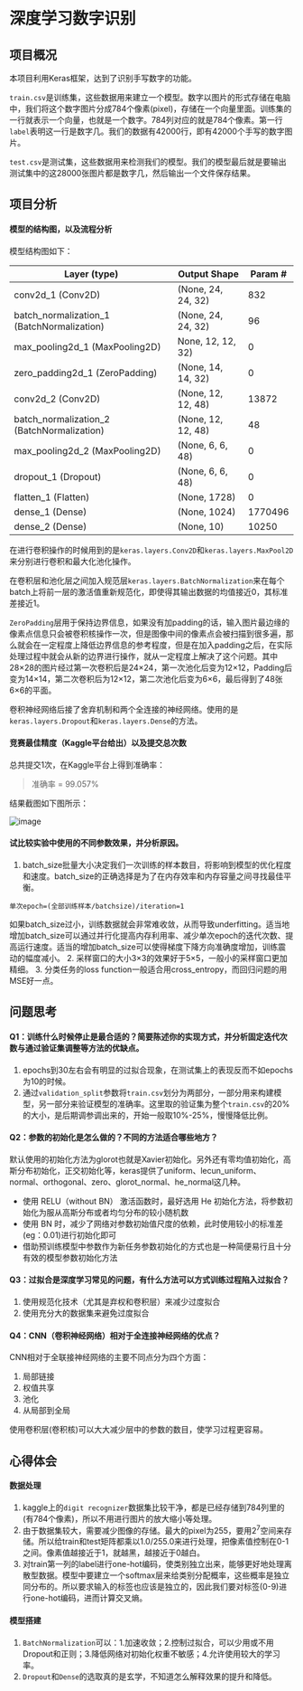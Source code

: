 # 深度学习数字识别

## 项目概况
本项目利用Keras框架，达到了识别手写数字的功能。

`train.csv`是训练集，这些数据用来建立一个模型。数字以图片的形式存储在电脑中，我们将这个数字图片分成784个像素(pixel)，存储在一个向量里面。训练集的一行就表示一个向量，也就是一个数字。784列对应的就是784个像素。第一行`label`表明这一行是数字几。我们的数据有42000行，即有42000个手写的数字图片。

`test.csv`是测试集，这些数据用来检测我们的模型。我们的模型最后就是要输出测试集中的这28000张图片都是数字几，然后输出一个文件保存结果。

## 项目分析
#### 模型的结构图，以及流程分析
模型结构图如下：

| Layer (type) | Output Shape | Param # |
| ------ | ------ | ------ |
| conv2d_1 (Conv2D) | (None, 24, 24, 32) | 832 |
| batch_normalization_1 (BatchNormalization) | (None, 24, 24, 32) | 96 |
| max_pooling2d_1 (MaxPooling2D) | None, 12, 12, 32) | 0 |
| zero_padding2d_1 (ZeroPadding) | (None, 14, 14, 32) | 0 |
| conv2d_2 (Conv2D)  | (None, 12, 12, 48) | 13872 |
| batch_normalization_2 (BatchNormalization) | (None, 12, 12, 48) | 48 |
| max_pooling2d_2 (MaxPooling2D) | (None, 6, 6, 48) | 0 |
| dropout_1 (Dropout)  | (None, 6, 6, 48) | 0 |
| flatten_1 (Flatten)  | (None, 1728) | 0 |
| dense_1 (Dense) | (None, 1024) | 1770496 |
| dense_2 (Dense) | (None, 10) | 10250 |

在进行卷积操作的时候用到的是`keras.layers.Conv2D`和`keras.layers.MaxPool2D`来分别进行卷积和最大化池化操作。

在卷积层和池化层之间加入规范层`keras.layers.BatchNormalization`来在每个batch上将前一层的激活值重新规范化，即使得其输出数据的均值接近0，其标准差接近1。

`ZeroPadding`层用于保持边界信息，如果没有加padding的话，输入图片最边缘的像素点信息只会被卷积核操作一次，但是图像中间的像素点会被扫描到很多遍，那么就会在一定程度上降低边界信息的参考程度，但是在加入padding之后，在实际处理过程中就会从新的边界进行操作，就从一定程度上解决了这个问题。其中28×28的图片经过第一次卷积后是24×24，第一次池化后变为12×12，Padding后变为14×14，第二次卷积后为12×12，第二次池化后变为6×6，最后得到了48张6×6的平面。

卷积神经网络后接了舍弃机制和两个全连接的神经网络。使用的是`keras.layers.Dropout`和`keras.layers.Dense`的方法。

#### 竞赛最佳精度（Kaggle平台给出）以及提交总次数
总共提交1次，在Kaggle平台上得到准确率：
>准确率 = 99.057%<br/>

结果截图如下图所示：

![image](https://github.com/ChaseXuan/digit-recognizer/blob/master/result/result.png)

#### 试比较实验中使用的不同参数效果，并分析原因。
1. batch_size批量大小决定我们一次训练的样本数目，将影响到模型的优化程度和速度。batch_size的正确选择是为了在内存效率和内存容量之间寻找最佳平衡。
```
单次epoch=(全部训练样本/batchsize)/iteration=1
```
如果batch_size过小，训练数据就会非常难收敛，从而导致underfitting。适当地增加batch_size可以通过并行化提高内存利用率、减少单次epoch的迭代次数、提高运行速度。适当的增加batch_size可以使得梯度下降方向准确度增加，训练震动的幅度减小。
2. 采样窗口的大小3×3的效果好于5×5，一般小的采样窗口更加精细。
3. 分类任务的loss function一般适合用cross_entropy，而回归问题的用MSE好一点。

## 问题思考
#### Q1：训练什么时候停止是最合适的？简要陈述你的实现方式，并分析固定迭代次数与通过验证集调整等方法的优缺点。
1. epochs到30左右会有明显的过拟合现象，在测试集上的表现反而不如epochs为10的时候。
2. 通过`validation_split`参数将`train.csv`划分为两部分，一部分用来构建模型，另一部分来验证模型的准确率。这里取的验证集为整个`train.csv`的20%的大小，是后期调参调出来的，开始一般取10%-25%，慢慢降低比例。

#### Q2：参数的初始化是怎么做的？不同的方法适合哪些地方？
默认使用的初始化方法为glorot也就是Xavier初始化。另外还有零均值初始化，高斯分布初始化，正交初始化等，keras提供了uniform、lecun_uniform、normal、orthogonal、zero、glorot_normal、he_normal这几种。

* 使用 RELU（without BN） 激活函数时，最好选用 He 初始化方法，将参数初始化为服从高斯分布或者均匀分布的较小随机数
* 使用 BN 时，减少了网络对参数初始值尺度的依赖，此时使用较小的标准差(eg：0.01)进行初始化即可
* 借助预训练模型中参数作为新任务参数初始化的方式也是一种简便易行且十分有效的模型参数初始化方法

#### Q3：过拟合是深度学习常见的问题，有什么方法可以方式训练过程陷入过拟合？
1. 使用规范化技术（尤其是弃权和卷积层）来减少过度拟合
2. 使用充分大的数据集来避免过度拟合

#### Q4：CNN（卷积神经网络）相对于全连接神经网络的优点？
CNN相对于全联接神经网络的主要不同点分为四个方面：

1. 局部链接
2. 权值共享
3. 池化
4. 从局部到全局

使用卷积层(卷积核)可以大大减少层中的参数的数目，使学习过程更容易。

## 心得体会
#### 数据处理
1. kaggle上的`digit recognizer`数据集比较干净，都是已经存储到784列里的(有784个像素)，所以不用进行图片的放大缩小等处理。
2. 由于数据集较大，需要减少图像的存储。最大的pixel为255，要用2<sup>7</sup>空间来存储。所以给train和test矩阵都乘以1.0/255.0来进行处理，把像素值控制在0-1之间。像素值越接近于1，就越黑，越接近于0越白。
3. 对train第一列的label进行one-hot编码，使类别独立出来，能够更好地处理离散型数据。模型中要建立一个softmax层来给类别分配概率，这些概率是独立同分布的。所以要求输入的标签也应该是独立的，因此我们要对标签(0-9)进行one-hot编码，进而计算交叉熵。

#### 模型搭建
1. `BatchNormalization`可以：1.加速收敛；2.控制过拟合，可以少用或不用Dropout和正则；3.降低网络对初始化权重不敏感；4.允许使用较大的学习率。
2. `Dropout`和`Dense`的选取真的是玄学，不知道怎么解释效果的提升和降低。
